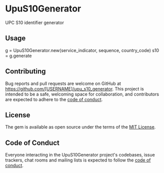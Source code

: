 # UpuS10Generator

UPC S10 identifier generator 

## Usage

g = UpuS10Generator.new(service_indicator, sequence, country_code)
s10 = g.generate

## Contributing

Bug reports and pull requests are welcome on GitHub at https://github.com/[USERNAME]/upu_s10_generator. This project is intended to be a safe, welcoming space for collaboration, and contributors are expected to adhere to the [code of conduct](https://github.com/[USERNAME]/upu_s10_generator/blob/master/CODE_OF_CONDUCT.md).

## License

The gem is available as open source under the terms of the [MIT License](https://opensource.org/licenses/MIT).

## Code of Conduct

Everyone interacting in the UpuS10Generator project's codebases, issue trackers, chat rooms and mailing lists is expected to follow the [code of conduct](https://github.com/[USERNAME]/upu_s10_generator/blob/master/CODE_OF_CONDUCT.md).
